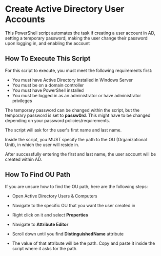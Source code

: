 # Create Active Directory User Accounts 

This PowerShell script automates the task if creating a user account in AD, setting a temporary password, making the user change their password upon logging in, and enabling the account
 
## How To Execute This Script

For this script to execute, you must meet the following requirements first:

- You must have Active Directory installed in Windows Server
- You must be on a domain controller
- You must have PowerShell installed
- You must be logged in as an administrator or have administrator privileges 

The temporary password can be changed within the script, but the temporary password is set to **passw0rd**. This might have to be changed depending on your password policies/requirements.

The script will ask for the user's first name and last name. 

Inside the script, you MUST specify the path to the OU (Organizational Unit), in which the user will reside in. 

After successfully entering the first and last name, the user account will be created within AD. 


## How To Find OU Path

If you are unsure how to find the OU path, here are the following steps:

- Open Active Directory Users & Computers

- Navigate to the specific OU that you want the user created in

- Right click on it and select **Properties**

- Navigate to **Attribute Editor**

- Scroll down until you find **DistinguishedName** attribute

- The value of that attribute will be the path. Copy and paste it inside the script where it asks for the path. 
